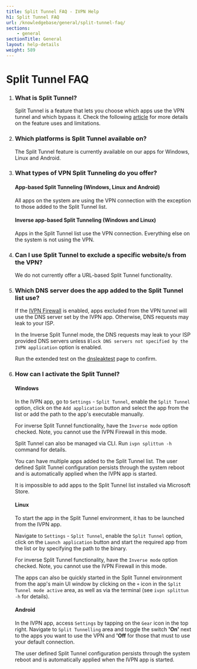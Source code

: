 ```yaml
---
title: Split Tunnel FAQ - IVPN Help
h1: Split Tunnel FAQ
url: /knowledgebase/general/split-tunnel-faq/
sections:
    - general
sectionTitle: General
layout: help-details
weight: 589
---
```

# Split Tunnel FAQ

1.  ### What is Split Tunnel?
    Split Tunnel is a feature that lets you choose which apps use the VPN tunnel and which bypass it. Check the following [article](/knowledgebase/general/split-tunnel-uses-and-limitations/) for more details on the feature uses and limitations.

2.  ### Which platforms is Split Tunnel available on?
    The Split Tunnel feature is currently available on our apps for Windows, Linux and Android.

3.  ### What types of VPN Split Tunneling do you offer?

    #### App-based Split Tunneling (Windows, Linux and Android) 
    All apps on the system are using the VPN connection with the exception to those added to the Split Tunnel list.
    
    #### Inverse app-based Split Tunneling (Windows and Linux)
    Apps in the Split Tunnel list use the VPN connection. Everything else on the system is not using the VPN.

4.  ### Can I use Split Tunnel to exclude a specific website/s from the VPN?
    We do not currently offer a URL-based Split Tunnel functionality.

5.  ### Which DNS server does the app added to the Split Tunnel list use?
    If the [IVPN Firewall](/knowledgebase/general/do-you-offer-a-kill-switch-or-vpn-firewall/) is enabled, apps excluded from the VPN tunnel will use the DNS server set by the IVPN app. Otherwise, DNS requests may leak to your ISP.

    In the Inverse Split Tunnel mode, the DNS requests may leak to your ISP provided DNS servers unless `Block DNS servers not specified by the IVPN application` option is enabled.
    
    Run the extended test on the [dnsleaktest](https://dnsleaktest.com) page to confirm.

6.  ### How can I activate the Split Tunnel?

    #### Windows
    In the IVPN app, go to `Settings` - `Split Tunnel`, enable the `Split Tunnel` option, click on the `Add application` button and select the app from the list or add the path to the app's executable manually.
    
    For inverse Split Tunnel functionality, have the `Inverse mode` option checked. Note, you cannot use the IVPN Firewall in this mode.

    Split Tunnel can also be managed via CLI. Run `ivpn splittun -h` command for details.

    You can have multiple apps added to the Split Tunnel list. The user defined Split Tunnel configuration persists through the system reboot and is automatically applied when the IVPN app is started.

    It is impossible to add apps to the Split Tunnel list installed via Microsoft Store.

    #### Linux
    To start the app in the Split Tunnel environment, it has to be launched from the IVPN app.

    Navigate to `Settings` - `Split Tunnel`, enable the `Split Tunnel` option, click on the `Launch application` button and start the required app from the list or by specifying the path to the binary.

    For inverse Split Tunnel functionality, have the `Inverse mode` option checked. Note, you cannot use the IVPN Firewall in this mode.    

    The apps can also be quickly started in the Split Tunnel environment from the app's main UI window by clicking on the `+` icon in the `Split Tunnel mode active` area, as well as via the terminal (see `ivpn splittun -h` for details).

    #### Android

    In the IVPN app, access `Settings` by tapping on the `Gear` icon in the top right. Navigate to `Split Tunnelling` area and toggle the switch **'On'** next to the apps you want to use the VPN and **'Off** for those that must to use your default connection.

    The user defined Split Tunnel configuration persists through the system reboot and is automatically applied when the IVPN app is started.